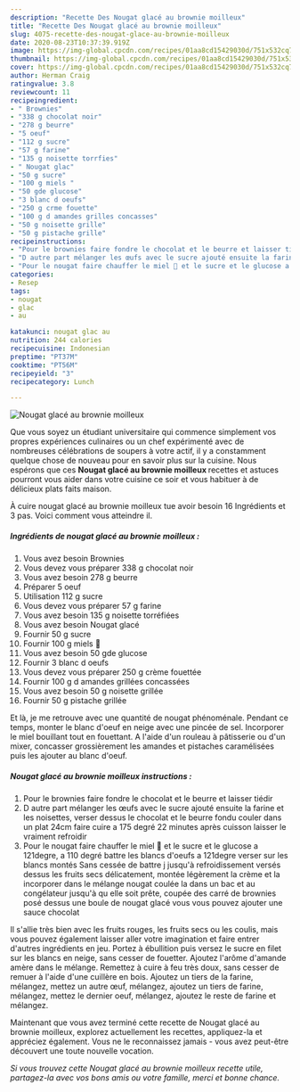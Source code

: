 ```yaml
---
description: "Recette Des Nougat glacé au brownie moilleux"
title: "Recette Des Nougat glacé au brownie moilleux"
slug: 4075-recette-des-nougat-glace-au-brownie-moilleux
date: 2020-08-23T10:37:39.919Z
image: https://img-global.cpcdn.com/recipes/01aa8cd15429030d/751x532cq70/nougat-glace-au-brownie-moilleux-photo-principale-de-la-recette.jpg
thumbnail: https://img-global.cpcdn.com/recipes/01aa8cd15429030d/751x532cq70/nougat-glace-au-brownie-moilleux-photo-principale-de-la-recette.jpg
cover: https://img-global.cpcdn.com/recipes/01aa8cd15429030d/751x532cq70/nougat-glace-au-brownie-moilleux-photo-principale-de-la-recette.jpg
author: Herman Craig
ratingvalue: 3.8
reviewcount: 11
recipeingredient:
- " Brownies"
- "338 g chocolat noir"
- "278 g beurre"
- "5 oeuf"
- "112 g sucre"
- "57 g farine"
- "135 g noisette torrfies"
- " Nougat glac"
- "50 g sucre"
- "100 g miels "
- "50 gde glucose"
- "3 blanc d oeufs"
- "250 g crme fouette"
- "100 g d amandes grilles concasses"
- "50 g noisette grille"
- "50 g pistache grille"
recipeinstructions:
- "Pour le brownies faire fondre le chocolat et le beurre et laisser tiédir"
- "D autre part mélanger les œufs avec le sucre ajouté ensuite la farine et les noisettes, verser dessus le chocolat et le beurre fondu couler dans un plat 24cm faire cuire a 175 degré 22 minutes après cuisson laisser le vraiment refroidir"
- "Pour le nougat faire chauffer le miel 🍯 et le sucre et le glucose a 121degre, a 110 degré battre les blancs d&#39;oeufs a 121degre verser sur les blancs montés Sans cessée de battre j jusqu&#39;à refroidissement versés dessus les fruits secs délicatement, montée légèrement la crème et la incorporer dans le mélange nougat coulée la dans un bac et au congélateur jusqu&#39;à qu elle soit prête, coupée des carré de brownies posé dessus une boule de nougat glacé vous vous pouvez ajouter une sauce chocolat"
categories:
- Resep
tags:
- nougat
- glac
- au

katakunci: nougat glac au 
nutrition: 244 calories
recipecuisine: Indonesian
preptime: "PT37M"
cooktime: "PT56M"
recipeyield: "3"
recipecategory: Lunch

---
```



![Nougat glacé au brownie moilleux](https://img-global.cpcdn.com/recipes/01aa8cd15429030d/751x532cq70/nougat-glace-au-brownie-moilleux-photo-principale-de-la-recette.jpg)

Que vous soyez un étudiant universitaire qui commence simplement vos propres expériences culinaires ou un chef expérimenté avec de nombreuses célébrations de soupers à votre actif, il y a constamment quelque chose de nouveau pour en savoir plus sur la cuisine. Nous espérons que ces <strong> Nougat glacé au brownie moilleux </strong> recettes et astuces pourront vous aider dans votre cuisine ce soir et vous habituer à de délicieux plats faits maison.

<!--inarticleads1-->

À cuire nougat glacé au brownie moilleux tue avoir besoin 16 Ingrédients et 3 pas. Voici comment vous atteindre il.

##### Ingrédients de nougat glacé au brownie moilleux :

1. Vous avez besoin  Brownies
1. Vous devez vous préparer 338 g chocolat noir
1. Vous avez besoin 278 g beurre
1. Préparer 5 oeuf
1. Utilisation 112 g sucre
1. Vous devez vous préparer 57 g farine
1. Vous avez besoin 135 g noisette torréfiées
1. Vous avez besoin  Nougat glacé
1. Fournir 50 g sucre
1. Fournir 100 g miels 🍯
1. Vous avez besoin 50 gde glucose
1. Fournir 3 blanc d oeufs
1. Vous devez vous préparer 250 g crème fouettée
1. Fournir 100 g d amandes grillées concassées
1. Vous avez besoin 50 g noisette grillée
1. Fournir 50 g pistache grillée


Et là, je me retrouve avec une quantité de nougat phénoménale. Pendant ce temps, monter le blanc d&#39;oeuf en neige avec une pincée de sel. Incorporer le miel bouillant tout en fouettant. A l&#39;aide d&#39;un rouleau à pâtisserie ou d&#39;un mixer, concasser grossièrement les amandes et pistaches caramélisées puis les ajouter au blanc d&#39;oeuf. 

<!--inarticleads2-->

##### Nougat glacé au brownie moilleux instructions :

1. Pour le brownies faire fondre le chocolat et le beurre et laisser tiédir
1. D autre part mélanger les œufs avec le sucre ajouté ensuite la farine et les noisettes, verser dessus le chocolat et le beurre fondu couler dans un plat 24cm faire cuire a 175 degré 22 minutes après cuisson laisser le vraiment refroidir
1. Pour le nougat faire chauffer le miel 🍯 et le sucre et le glucose a 121degre, a 110 degré battre les blancs d&#39;oeufs a 121degre verser sur les blancs montés Sans cessée de battre j jusqu&#39;à refroidissement versés dessus les fruits secs délicatement, montée légèrement la crème et la incorporer dans le mélange nougat coulée la dans un bac et au congélateur jusqu&#39;à qu elle soit prête, coupée des carré de brownies posé dessus une boule de nougat glacé vous vous pouvez ajouter une sauce chocolat


Il s&#39;allie très bien avec les fruits rouges, les fruits secs ou les coulis, mais vous pouvez également laisser aller votre imagination et faire entrer d&#39;autres ingrédients en jeu. Portez à ébullition puis versez le sucre en filet sur les blancs en neige, sans cesser de fouetter. Ajoutez l&#39;arôme d&#39;amande amère dans le mélange. Remettez à cuire à feu très doux, sans cesser de remuer à l&#39;aide d&#39;une cuillère en bois. Ajoutez un tiers de la farine, mélangez, mettez un autre œuf, mélangez, ajoutez un tiers de farine, mélangez, mettez le dernier oeuf, mélangez, ajoutez le reste de farine et mélangez. 

<!--inarticleads1-->

<p>
Maintenant que vous avez terminé cette recette de Nougat glacé au brownie moilleux, explorez actuellement les recettes, appliquez-la et appréciez également. Vous ne le reconnaissez jamais - vous avez peut-être découvert une toute nouvelle vocation.
</p>

<p>
<i>Si vous trouvez cette Nougat glacé au brownie moilleux recette utile, partagez-la avec vos bons amis ou votre famille, merci et bonne chance.</i>
</p>
